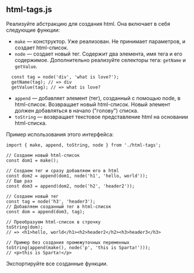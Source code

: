 ## html-tags.js

Реализуйте абстракцию для создания html. Она включает в себя следующие функции:

* `make` — конструктор. Уже реализован. Не принимает параметров, и создает html-список.
* `node` — создает новый тег. Содержит два элемента, имя тега и его содержимое. Дополнительно реализуйте селекторы тега: `getName` и `getValue`.

```
  const tag = node('div', 'what is love?');
  getName(tag); // => div
  getValue(tag); // => what is love?
```

* `append` — добавляет элемент (тег), созданный с помощью node, в html-список. Возвращает новый html-список. Новый элемент должен добавляться в начало ("голову") списка.
* `toString` — возвращает текстовое представление html на основании html-списка.

Пример использования этого интерфейса:

```
import { make, append, toString, node } from './html-tags';

// Создаем новый html-список
const dom1 = make();

// Создаем тег и сразу добавляем его в html
const dom2 = append(dom1, node('h1', 'hello, world'));
// Еще раз
const dom3 = append(dom2, node('h2', 'header2'));

// Создаем новый тег
const tag = node('h3', 'header3');
// Добавляем созданный тег в html-список
const dom = append(dom3, tag);

// Преобразуем html-список в строчку
toString(dom);
// => <h1>hello, world</h1><h2>header2</h2><h3>header3</h3>

// Пример без создания промежуточных переменных
toString(append(make(), node('p', 'this is Sparta!')));
// <p>this is Sparta!</p>
```

Экспортируйте все созданные функции.
